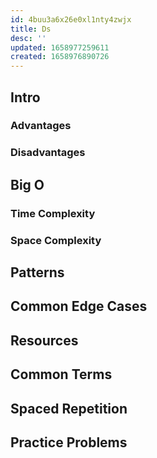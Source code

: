 ```yaml
---
id: 4buu3a6x26e0xl1nty4zwjx
title: Ds
desc: ''
updated: 1658977259611
created: 1658976890726
---
```

## Intro

### Advantages

### Disadvantages

## Big O

### Time Complexity

### Space Complexity

## Patterns

## Common Edge Cases

## Resources

## Common Terms

## Spaced Repetition

## Practice Problems
